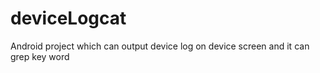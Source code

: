 # deviceLogcat
Android project which can output device log on device screen and it can grep key word
